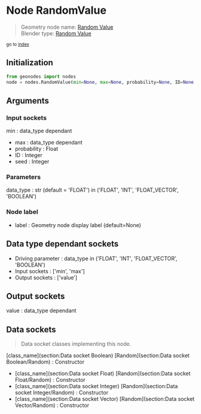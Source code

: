 
# Node RandomValue

> Geometry node name: [Random Value](https://docs.blender.org/manual/en/latest/modeling/geometry_nodes/material/random_value.html)<br>
  Blender type: [Random Value](https://docs.blender.org/api/current/bpy.types.FunctionNodeRandomValue.html)
  
<sub>go to [index](/docs/index.md)</sub>

## Initialization

```python
from geonodes import nodes
node = nodes.RandomValue(min=None, max=None, probability=None, ID=None, seed=None, data_type='FLOAT', label=None)
```



## Arguments


### Input sockets

min : data_type dependant
- max : data_type dependant
- probability : Float
- ID : Integer
- seed : Integer

### Parameters

data_type : str (default = 'FLOAT') in ('FLOAT', 'INT', 'FLOAT_VECTOR', 'BOOLEAN')

### Node label

- label : Geometry node display label (default=None)

## Data type dependant sockets

- Driving parameter : data_type in ('FLOAT', 'INT', 'FLOAT_VECTOR', 'BOOLEAN')
- Input sockets  : ['min', 'max']
- Output sockets : ['value']   
  
  

## Output sockets

value : data_type dependant

## Data sockets

> Data socket classes implementing this node.
  
[class_name](section:Data socket Boolean) [Random](section:Data socket Boolean/Random) : Constructor
- [class_name](section:Data socket Float) [Random](section:Data socket Float/Random) : Constructor
- [class_name](section:Data socket Integer) [Random](section:Data socket Integer/Random) : Constructor
- [class_name](section:Data socket Vector) [Random](section:Data socket Vector/Random) : Constructor
  

